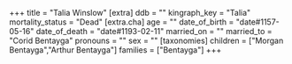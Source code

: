 +++
title = "Talia Winslow"
[extra]
ddb = ""
kingraph_key = "Talia"
mortality_status = "Dead"
[extra.cha]
age = ""
date_of_birth = "date#1157-05-16"
date_of_death = "date#1193-02-11"
married_on = ""
married_to = "Corid Bentayga"
pronouns = ""
sex = ""
[taxonomies]
children = ["Morgan Bentayga","Arthur Bentayga"]
families = ["Bentayga"]
+++

